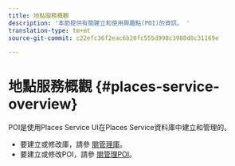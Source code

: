 ```yaml
---
title: 地點服務概觀
description: '本節提供有關建立和使用興趣點(POI)的資訊。 '
translation-type: tm+mt
source-git-commit: c22efc36f2eac6b20fc555d998c3988d8c31169e

---
```



# 地點服務概觀 {#places-service-overview}

POI是使用Places Service UI在Places Service資料庫中建立和管理的。

* 要建立或修改庫，請參 [閱管理庫](/help/poi-mgmt-ui/manage-libraries-in-the-places-ui.md)。
* 要建立或修改POI，請參 [閱管理POI](/help/poi-mgmt-ui/managing-pois-in-the-places-ui.md)。
